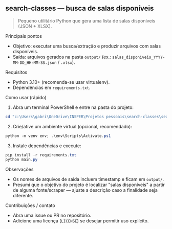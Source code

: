 ## search-classes — busca de salas disponíveis

> Pequeno utilitário Python que gera uma lista de salas disponíveis (JSON + XLSX).

Principais pontos
- Objetivo: executar uma busca/extração e produzir arquivos com salas disponíveis.
- Saída: arquivos gerados na pasta `output/` (ex.: `salas_disponiveis_YYYY-MM-DD_HH-MM-SS.json` / `.xlsx`).

Requisitos
- Python 3.10+ (recomenda-se usar virtualenv).
- Dependências em `requirements.txt`.

Como usar (rápido)
1. Abra um terminal PowerShell e entre na pasta do projeto:

```powershell
cd "c:\Users\gabri\OneDrive\INSPER\Projetos pessoais\search-classes\search_classes"
```

2. Crie/ative um ambiente virtual (opcional, recomendado):

```powershell
python -m venv env; .\env\Scripts\Activate.ps1
```

3. Instale dependências e execute:

```powershell
pip install -r requirements.txt
python main.py
```

Observações
- Os nomes de arquivos de saída incluem timestamp e ficam em `output/`.
- Presumi que o objetivo do projeto é localizar "salas disponíveis" a partir de alguma fonte/scraper — ajuste a descrição caso a finalidade seja diferente.

Contribuições / contato
- Abra uma issue ou PR no repositório.
- Adicione uma licença (`LICENSE`) se desejar permitir uso explícito.

